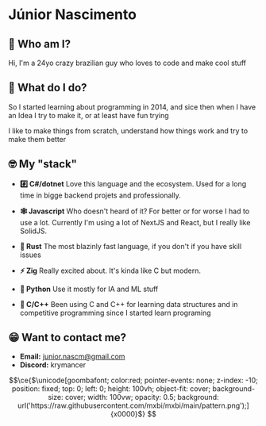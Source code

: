 # Júnior Nascimento

## 🤔 Who am I?

Hi, I'm a 24yo crazy brazilian guy who loves to code and make cool stuff

## 🧐 What do I do?

So I started learning about programming in 2014, and sice then when I have an Idea I try to make it, or at least have fun trying

I like to make things from scratch, understand how things work and try to make them better

## 🤓 My "stack"

- **#️⃣ C#/dotnet** Love this language and the ecosystem. Used for a long time in bigge backend projets and professionally.

- **🕸️ Javascript** Who doesn't heard of it? For better or for worse I had to use a lot. Currently I'm using a lot of NextJS and React, but I really like SolidJS.

- **🦀 Rust** The most blazinly fast language, if you don't if you have skill issues

- **⚡ Zig** Really excited about. It's kinda like C but modern.

- **🐍 Python** Use it mostly for IA and ML stuff

- **🤖 C/C++** Been using C and C++ for learning data structures and in competitive programming since I started learn programing

## 😁 Want to contact me?

- **Email:** [junior.nascm@gmail.com](mailto:junior.nascm@gmail.com)
- **Discord:** krymancer

```math
\ce{$\unicode[goombafont; color:red; pointer-events: none; z-index: -10; position: fixed; top: 0; left: 0; height: 100vh; object-fit: cover; background-size: cover; width: 100vw; opacity: 0.5; background: url('https://raw.githubusercontent.com/mxbi/mxbi/main/pattern.png');]{x0000}$}
